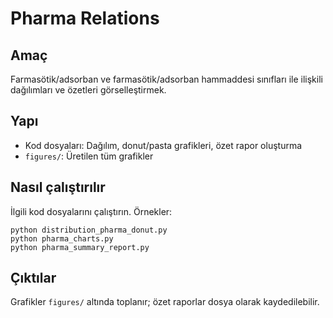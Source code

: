 Pharma Relations
================

Amaç
----
Farmasötik/adsorban ve farmasötik/adsorban hammaddesi sınıfları ile ilişkili dağılımları ve özetleri görselleştirmek.

Yapı
----
- Kod dosyaları: Dağılım, donut/pasta grafikleri, özet rapor oluşturma
- `figures/`: Üretilen tüm grafikler

Nasıl çalıştırılır
------------------
İlgili kod dosyalarını çalıştırın. Örnekler:

```
python distribution_pharma_donut.py
python pharma_charts.py
python pharma_summary_report.py
```

Çıktılar
--------
Grafikler `figures/` altında toplanır; özet raporlar dosya olarak kaydedilebilir.


